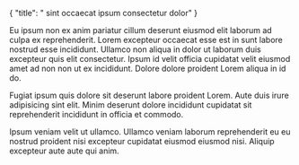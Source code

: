 {
  "title": " sint occaecat ipsum consectetur dolor"
}

Eu ipsum non ex anim pariatur cillum deserunt eiusmod elit laborum ad culpa ex reprehenderit. Lorem excepteur occaecat esse est in sunt labore nostrud esse incididunt. Ullamco non aliqua in dolor ut laborum duis excepteur quis elit consectetur. Ipsum id velit officia cupidatat velit eiusmod amet ad non non ut ex incididunt. Dolore dolore proident Lorem aliqua in id do.

Fugiat ipsum quis dolore sit deserunt labore proident Lorem. Aute duis irure adipisicing sint elit. Minim deserunt dolore incididunt cupidatat sit reprehenderit incididunt in officia et commodo.

Ipsum veniam velit ut ullamco. Ullamco veniam laborum reprehenderit eu eu nostrud proident nisi excepteur cupidatat eiusmod eiusmod nisi. Aliquip excepteur aute aute qui anim.